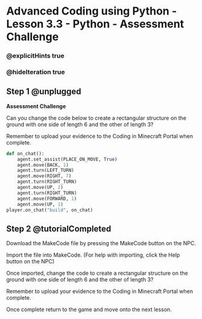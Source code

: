 # Advanced Coding using Python - Lesson 3.3 - Python - Assessment Challenge

### @explicitHints true
### @hideIteration true

## Step 1 @unplugged
**Assessment Challenge**

Can you change the code below to create a rectangular structure on the ground with one side of length 6 and the other of length 3?

Remember to upload your evidence to the Coding in Minecraft Portal when complete.

```python 
def on_chat():
    agent.set_assist(PLACE_ON_MOVE, True)
    agent.move(BACK, 1)
    agent.turn(LEFT_TURN)
    agent.move(RIGHT, 7)
    agent.turn(RIGHT_TURN)
    agent.move(UP, 2)
    agent.turn(RIGHT_TURN)
    agent.move(FORWARD, 1)
    agent.move(UP, 1)
player.on_chat("build", on_chat)
```



## Step 2 @tutorialCompleted
Download the MakeCode file by pressing the MakeCode button on the NPC.  

Import the file into MakeCode. (For help with importing, click the Help button on the NPC)

Once imported, change the code to create a rectangular structure on the ground with one side of length 6 and the other of length 3?

Remember to upload your evidence to the Coding in Minecraft Portal when complete.

Once complete return to the game and move onto the next lesson.